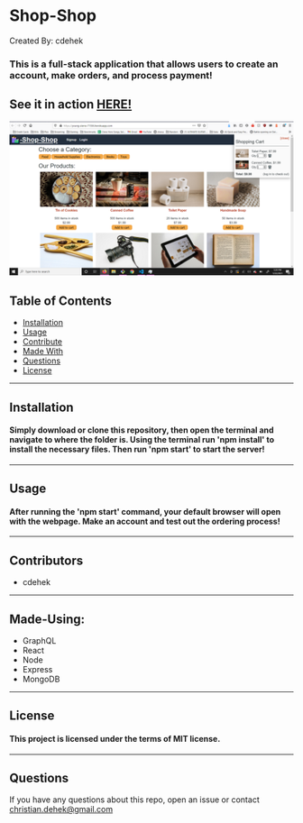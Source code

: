 
  # Shop-Shop
   Created By: cdehek

  ### This is a full-stack application that allows users to create an account, make orders, and process payment! 
  ## See it in action [HERE!](https://young-sierra-71556.herokuapp.com/)
  ![img](https://github.com/cdehek/shop-shop/blob/main/client/public/images/demo-img.PNG)

  ## Table of Contents
  - [Installation](#installation)
  - [Usage](#usage)
  - [Contribute](#contribute)
  - [Made With](#made-using)
  - [Questions](#questions)
  - [License](#license)
  ---
  ## Installation
  #### Simply download or clone this repository, then open the terminal and navigate to where the folder is. Using the terminal run 'npm install' to install the necessary files. Then run 'npm start' to start the server! 
  ---
  ## Usage
  #### After running the 'npm start' command, your default browser will open with the webpage. Make an account and test out the ordering process!
  ---
  ## Contributors
  * cdehek
  ---

  ## Made-Using:
  * GraphQL
  * React
  * Node
  * Express
  * MongoDB

  ---
  ## License
  #### This project is licensed under the terms of MIT license.
  ---
  ## Questions
  If you have any questions about this repo,
  open an issue or contact christian.dehek@gmail.com
  
